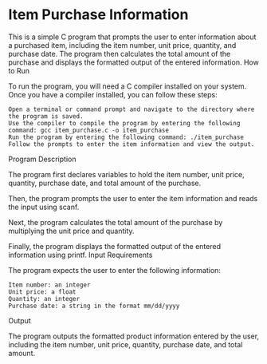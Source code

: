 # Item Purchase Information

This is a simple C program that prompts the user to enter information about a purchased item, including the item number, unit price, quantity, and purchase date. The program then calculates the total amount of the purchase and displays the formatted output of the entered information.
How to Run

To run the program, you will need a C compiler installed on your system. Once you have a compiler installed, you can follow these steps:

    Open a terminal or command prompt and navigate to the directory where the program is saved.
    Use the compiler to compile the program by entering the following command: gcc item_purchase.c -o item_purchase
    Run the program by entering the following command: ./item_purchase
    Follow the prompts to enter the item information and view the output.

Program Description

The program first declares variables to hold the item number, unit price, quantity, purchase date, and total amount of the purchase.

Then, the program prompts the user to enter the item information and reads the input using scanf.

Next, the program calculates the total amount of the purchase by multiplying the unit price and quantity.

Finally, the program displays the formatted output of the entered information using printf.
Input Requirements

The program expects the user to enter the following information:

    Item number: an integer
    Unit price: a float
    Quantity: an integer
    Purchase date: a string in the format mm/dd/yyyy

Output

The program outputs the formatted product information entered by the user, including the item number, unit price, quantity, purchase date, and total amount.
